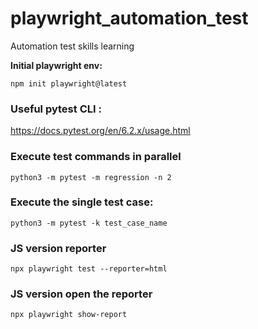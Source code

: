 # playwright_automation_test
Automation test skills learning

**Initial playwright env:**

```
npm init playwright@latest
```

### Useful pytest CLI :
https://docs.pytest.org/en/6.2.x/usage.html

### Execute test commands in parallel
```
python3 -m pytest -m regression -n 2
```

### Execute the single test case:
```
python3 -m pytest -k test_case_name
```
### JS version reporter
```commandline
npx playwright test --reporter=html 
```
### JS version open the reporter
```commandline
npx playwright show-report    
```
